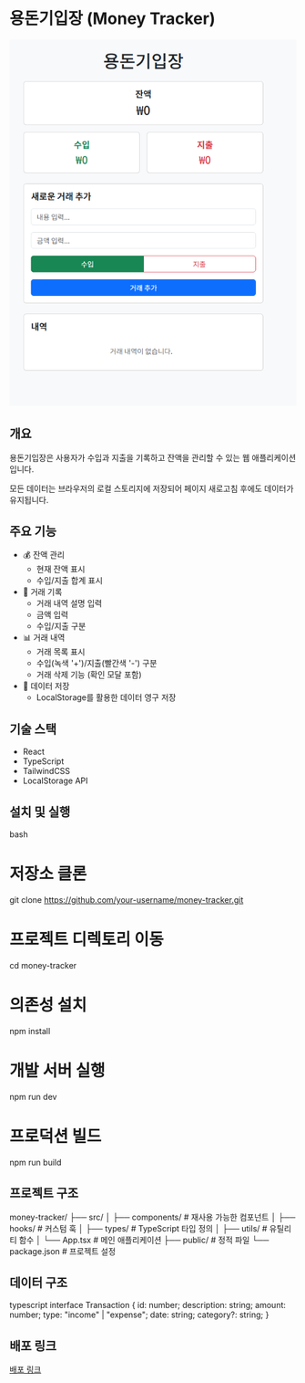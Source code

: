 # 용돈기입장 (Money Tracker)

![Money Tracker](public/money-tracker.png)

## 개요

용돈기입장은 사용자가 수입과 지출을 기록하고 잔액을 관리할 수 있는 웹 애플리케이션입니다.

모든 데이터는 브라우저의 로컬 스토리지에 저장되어 페이지 새로고침 후에도 데이터가 유지됩니다.

## 주요 기능

- 💰 잔액 관리
  - 현재 잔액 표시
  - 수입/지출 합계 표시
- 📝 거래 기록
  - 거래 내역 설명 입력
  - 금액 입력
  - 수입/지출 구분
- 📊 거래 내역
  - 거래 목록 표시
  - 수입(녹색 '+')/지출(빨간색 '-') 구분
  - 거래 삭제 기능 (확인 모달 포함)
- 💾 데이터 저장
  - LocalStorage를 활용한 데이터 영구 저장

## 기술 스택

- React
- TypeScript
- TailwindCSS
- LocalStorage API

## 설치 및 실행

bash
# 저장소 클론
git clone https://github.com/your-username/money-tracker.git

# 프로젝트 디렉토리 이동
cd money-tracker

# 의존성 설치
npm install

# 개발 서버 실행
npm run dev

# 프로덕션 빌드
npm run build


## 프로젝트 구조


money-tracker/
├── src/
│   ├── components/     # 재사용 가능한 컴포넌트
│   ├── hooks/         # 커스텀 훅
│   ├── types/         # TypeScript 타입 정의
│   ├── utils/         # 유틸리티 함수
│   └── App.tsx        # 메인 애플리케이션
├── public/            # 정적 파일
└── package.json       # 프로젝트 설정


## 데이터 구조

typescript
interface Transaction {
  id: number;
  description: string;
  amount: number;
  type: "income" | "expense";
  date: string;
  category?: string;
}


## 배포 링크

[배포 링크](https://alex8396.github.io/money-tracker/)
